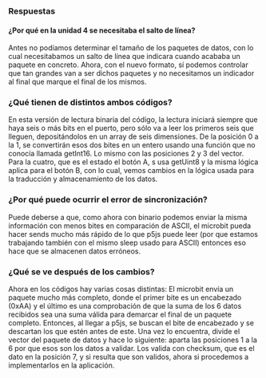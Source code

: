 ### Respuestas

#### ¿Por qué en la unidad 4 se necesitaba el salto de línea?

Antes no podíamos determinar el tamaño de los paquetes de datos, con lo cual necesitabamos un salto de línea que indicara cuando acababa un paquete en concreto. Ahora, 
con el nuevo formato, sí podemos controlar que tan grandes van a ser dichos paquetes y no necesitamos un indicador al final que marque el final de los mismos. 

### ¿Qué tienen de distintos ambos códigos?

En esta versión de lectura binaria del código, la lectura iniciará siempre que haya seis o más bits en el puerto, pero sólo va a leer los primeros seis que lleguen, depositándolos en un array de seis dimensiones. De la posición 0 a la 1, se convertirán esos dos bites en un entero usando una función que no conocía llamada getInt16. Lo mismo con las posiciones 2 y 3 del vector. Para la cuatro, que es el estado el botón A, s usa getUint8 y la misma lógica aplica para el botón B, con lo cual, vemos cambios en la lógica usada para la traducción y almacenamiento de los datos.

### ¿Por qué puede ocurrir el error de sincronización? 

Puede deberse a que, como ahora con binario podemos enviar la misma información con menos bites en comparación de ASCII, el microbit pueda hacer sends mucho más rápido de lo que p5js puede leer (por que estamos trabajando también con el mismo sleep usado para ASCII) entonces eso hace que se almacenen datos erróneos. 

### ¿Qué se ve después de los cambios?

Ahora en los códigos hay varias cosas distintas: El microbit envía un paquete mucho más completo, donde el primer bite es un encabezado (0xAA) y el último es una comprobación de que la suma de los 6 datos recibidos sea una suma válida para demarcar el final de un paquete completo. Entonces, al llegar a p5js, se buscan el bite de encabezado y se descartan los que estén antes de este. Una vez lo encuentra, divide el vector del paquete de datos y hace lo siguiente: aparta las posiciones 1 a la 6 por que esos son los datos a validar. Los valida con checksum, que es el dato en la posición 7, y si resulta que son validos, ahora si procedemos a implementarlos en la aplicación.
